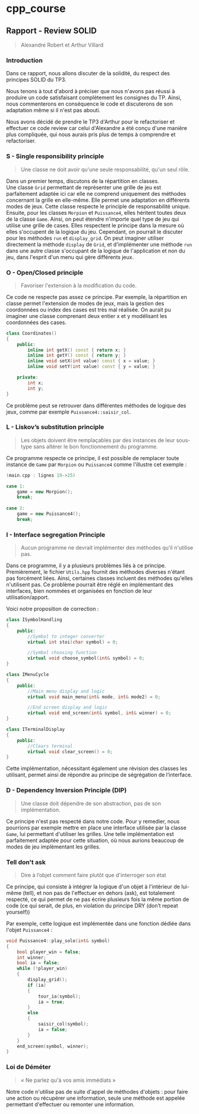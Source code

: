 # cpp_course

## Rapport - Review SOLID

> Alexandre Robert et Arthur Villard

### Introduction

Dans ce rapport, nous allons discuter de la solidité, du respect des principes SOLID du TP3.

Nous tenons à tout d'abord à préciser que nous n'avons pas réussi à produire un code satisfaisant complètement les consignes du TP. Ainsi, nous commenterons en conséquence le code et discuterons de son adaptation même si il n'est pas abouti.

Nous avons décidé de prendre le TP3 d'Arthur pour le refactoriser et effectuer ce code review car celui d'Alexandre a été conçu d'une manière plus compliquée, qui nous aurais pris plus de temps à comprendre et refactoriser.

### S - Single responsibility principle

> Une classe ne doit avoir qu'une seule responsabilité, qu'un seul rôle.

Dans un premier temps, discutons de la répartition en classes.  
Une classe ```Grid``` permettant de représenter une grille de jeu est parfaitement adaptée ici car elle ne comprend uniquement des méthodes concernant la grille en elle-même. Elle permet une adaptation en différents modes de jeux. Cette classe respecte le principle de responsabilité unique.  
Ensuite, pour les classes ```Morpion``` et ```Puissance4```, elles héritent toutes deux de la classe ```Game```. Ainsi, on peut étendre n'importe quel type de jeu qui utilise une grille de cases. Elles respectent le principe dans la mesure où elles s'occupent de la logique du jeu. Cependant, on pourrait le discuter pour les méthodes ```run``` et ```display_grid```. On peut imaginer utiliser directement la méthode ```display``` de ```Grid```, et d'implémenter une méthode ```run``` dans une autre classe s'occupant de la logique de l'application et non du jeu, dans l'esprit d'un menu qui gère différents jeux.  

### O - Open/Closed principle

> Favoriser l'extension à la modification du code.

Ce code ne respecte pas assez ce principe. Par exemple, la répartition en classe permet l'extension de modes de jeux, mais la gestion des coordonnées ou index des cases est très mal réalisée. On aurait pu imaginer une classe comprenant deux entier x et y modélisant les coordonnées des cases. 

```cpp
class Coordinates()
{
	public:
		inline int getX() const { return x; }
		inline int getY() const { return y; }
		inline void setX(int value) const { x = value; }
		inline void setY(int value) const { y = value; }

	private:
		int x;
		int y;
}
```

Ce problème peut se retrouver dans différentes méthodes de logique des jeux, comme par exemple ```Puissance4::saisir_col```.  

### L - Liskov’s substitution principle

> Les objets doivent être remplaçables par des instances de leur sous-type sans altérer le bon fonctionnement du programme.

Ce programme respecte ce principe, il est possible de remplacer toute instance de ```Game``` par ```Morpion``` ou ```Puissance4``` comme l'illustre cet exemple :

```cpp
(main.cpp : lignes 19->25)

case 1:
	game = new Morpion();
	break;
			
case 2:
	game = new Puissance4();
	break;
```

### I - Interface segregation Principle

> Aucun programme ne devrait implémenter des méthodes qu'il n'utilise pas.

Dans ce programme, il y a plusieurs problèmes liés à ce principe. Premièrement, le fichier ```Utils.hpp``` fournit des méthodes diverses n'étant pas forcément liées. Ainsi, certaines classes incluent des méthodes qu'elles n'utilisent pas. Ce problème pourrait être réglé en implémentant des interfaces, bien nommées et organisées en fonction de leur utilisation/apport.

Voici notre proposition de correction :

```cpp
class ISymbolHandling
{
	public:
		//Symbol to integer converter
		virtual int stoi(char symbol) = 0;

		//Symbol choosing function
		virtual void choose_symbol(int& symbol) = 0;
}

class IMenuCycle
{
	public:
		//Main menu display and logic
		virtual void main_menu(int& mode, int& mode2) = 0;

		//End screen display and logic
		virtual void end_screen(int& symbol, int& winner) = 0;
}

class ITerminalDisplay
{
	public:
		//Clears terminal
		virtual void clear_screen() = 0;
}
```

Cette implémentation, nécessitant également une révision des classes les utilisant, permet ainsi de répondre au principe de ségrégation de l’interface.

### D - Dependency Inversion Principle (DIP)

> Une classe doit dépendre de son abstraction, pas de son implémentation.

Ce principe n'est pas respecté dans notre code. Pour y remedier, nous pourrions par exemple mettre en place une interface utilisée par la classe ```Game```, lui permettant d'utiliser les grilles. Une telle implémentation est parfaitement adaptée pour cette situation, où nous aurions beaucoup de modes de jeu implémentant les grilles.

### Tell don't ask

> Dire à l’objet comment faire plutôt que d'interroger son état

Ce principe, qui consiste à intégrer la logique d'un objet à l'intérieur de lui-même (tell), et non pas de l'effectuer en dehors (ask), est totalement respecté, ce qui permet de ne pas écrire plusieurs fois la même portion de code (ce qui serait, de plus, en violation du principe DRY (don’t repeat yourself))

Par exemple, cette logique est implémentée dans une fonction dédiée dans l'objet ```Puissance4``` : 

```cpp
void Puissance4::play_solo(int& symbol)
{
	bool player_win = false;
	int winner;
	bool ia = false;
	while (!player_win)
	{
		display_grid();
		if (ia)
		{
			tour_ia(symbol);
			ia = true;
		}
		else
		{
			saisir_col(symbol);
			ia = false;
		}
	}
	end_screen(symbol, winner);
}
```

### Loi de Déméter

> « Ne parlez qu'à vos amis immédiats »

Notre code n'utilise pas de suite d'appel de méthodes d'objets : pour faire une action ou récupérer une information, seule une méthode est appelée permettant d'effectuer ou remonter une information.
